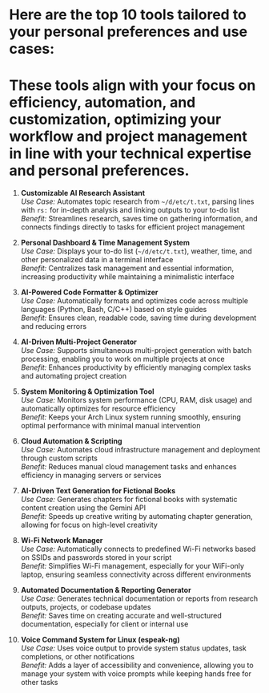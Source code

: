 # Here are the top 10 tools tailored to your personal preferences and use cases:
# These tools align with your focus on efficiency, automation, and customization, optimizing your workflow and project management in line with your technical expertise and personal preferences.

1. **Customizable AI Research Assistant**  
   *Use Case:* Automates topic research from `~/d/etc/t.txt`, parsing lines with `rs:` for in-depth analysis and linking outputs to your to-do list  
   *Benefit:* Streamlines research, saves time on gathering information, and connects findings directly to tasks for efficient project management

2. **Personal Dashboard & Time Management System**  
   *Use Case:* Displays your to-do list (`~/d/etc/t.txt`), weather, time, and other personalized data in a terminal interface  
   *Benefit:* Centralizes task management and essential information, increasing productivity while maintaining a minimalistic interface

3. **AI-Powered Code Formatter & Optimizer**  
   *Use Case:* Automatically formats and optimizes code across multiple languages (Python, Bash, C/C++) based on style guides  
   *Benefit:* Ensures clean, readable code, saving time during development and reducing errors

4. **AI-Driven Multi-Project Generator**  
   *Use Case:* Supports simultaneous multi-project generation with batch processing, enabling you to work on multiple projects at once  
   *Benefit:* Enhances productivity by efficiently managing complex tasks and automating project creation

5. **System Monitoring & Optimization Tool**  
   *Use Case:* Monitors system performance (CPU, RAM, disk usage) and automatically optimizes for resource efficiency  
   *Benefit:* Keeps your Arch Linux system running smoothly, ensuring optimal performance with minimal manual intervention

6. **Cloud Automation & Scripting**  
   *Use Case:* Automates cloud infrastructure management and deployment through custom scripts  
   *Benefit:* Reduces manual cloud management tasks and enhances efficiency in managing servers or services

7. **AI-Driven Text Generation for Fictional Books**  
   *Use Case:* Generates chapters for fictional books with systematic content creation using the Gemini API  
   *Benefit:* Speeds up creative writing by automating chapter generation, allowing for focus on high-level creativity

8. **Wi-Fi Network Manager**  
   *Use Case:* Automatically connects to predefined Wi-Fi networks based on SSIDs and passwords stored in your script  
   *Benefit:* Simplifies Wi-Fi management, especially for your WiFi-only laptop, ensuring seamless connectivity across different environments

9. **Automated Documentation & Reporting Generator**  
   *Use Case:* Generates technical documentation or reports from research outputs, projects, or codebase updates  
   *Benefit:* Saves time on creating accurate and well-structured documentation, especially for client or internal use

10. **Voice Command System for Linux (espeak-ng)**  
   *Use Case:* Uses voice output to provide system status updates, task completions, or other notifications  
   *Benefit:* Adds a layer of accessibility and convenience, allowing you to manage your system with voice prompts while keeping hands free for other tasks
